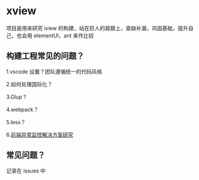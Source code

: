 # xview

项目是用来研究 iview 的构建，站在巨人的肩膀上，查缺补漏，巩固基础，提升自己，也会用 elementUI，ant 来作比较

## 构建工程常见的问题？

1.vscode 设置？团队遵循统一的代码风格

2.如何处理国际化？

3.Glup？

4.webpack？

5.less？

6.[前端异常监控解决方案研究](https://cdc.tencent.com/2018/09/13/frontend-exception-monitor-research/)

## 常见问题？

记录在 issues 中
